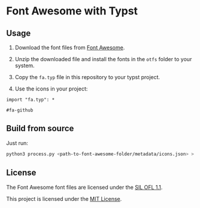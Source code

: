 # Font Awesome with Typst

## Usage

1. Download the font files from [Font Awesome](https://use.fontawesome.com/releases/v6.4.0/fontawesome-free-6.4.0-desktop.zip).

2. Unzip the downloaded file and install the fonts in the `otfs` folder to your system.

3. Copy the `fa.typ` file in this repository to your typst project.

4. Use the icons in your project:
```typst
import "fa.typ": *

#fa-github
```

## Build from source

Just run:
```bash
python3 process.py <path-to-font-awesome-folder/metadata/icons.json> > fa.typ
```

## License

The Font Awesome font files are licensed under the [SIL OFL 1.1](https://scripts.sil.org/OFL).

This project is licensed under the [MIT License](https://opensource.org/license/mit/).